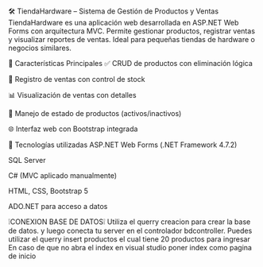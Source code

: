 🛠️ TiendaHardware – Sistema de Gestión de Productos y Ventas TiendaHardware es una aplicación web desarrollada en ASP.NET Web Forms con arquitectura MVC. Permite gestionar productos, registrar ventas y visualizar reportes de ventas. Ideal para pequeñas tiendas de hardware o negocios similares.

🚀 Características Principales ✅ CRUD de productos con eliminación lógica

🛒 Registro de ventas con control de stock

📊 Visualización de ventas con detalles

🔐 Manejo de estado de productos (activos/inactivos)

🌐 Interfaz web con Bootstrap integrada

🧱 Tecnologías utilizadas ASP.NET Web Forms (.NET Framework 4.7.2)

SQL Server

C# (MVC aplicado manualmente)

HTML, CSS, Bootstrap 5

ADO.NET para acceso a datos

❕CONEXION BASE DE DATOS❕ Utiliza el querry creacion para crear la base de datos. y luego conecta tu server en el controlador bdcontroller. Puedes utilizar el querry insert productos el cual tiene 20 productos para ingresar
En caso de que no abra el index en visual studio poner index como pagina de inicio
